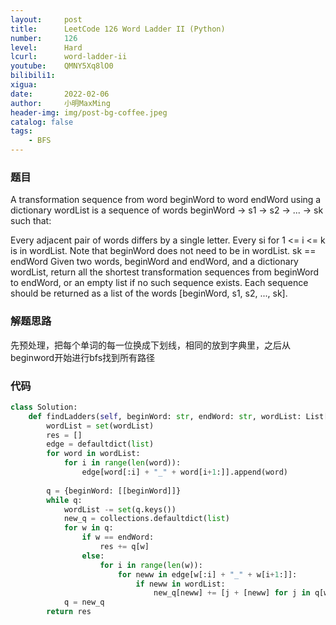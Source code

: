```yaml
---
layout:     post
title:      LeetCode 126 Word Ladder II (Python)
number:     126
level:      Hard
lcurl:      word-ladder-ii
youtube:    QMNY5Xq8lO0
bilibili1:  
xigua:      
date:       2022-02-06
author:     小明MaxMing
header-img: img/post-bg-coffee.jpeg
catalog: false
tags:
    - BFS
---
```


### 题目

A transformation sequence from word beginWord to word endWord using a dictionary wordList is a sequence of words beginWord -> s1 -> s2 -> ... -> sk such that:

Every adjacent pair of words differs by a single letter.
Every si for 1 <= i <= k is in wordList. Note that beginWord does not need to be in wordList.
sk == endWord
Given two words, beginWord and endWord, and a dictionary wordList, return all the shortest transformation sequences from beginWord to endWord, or an empty list if no such sequence exists. Each sequence should be returned as a list of the words [beginWord, s1, s2, ..., sk].

### 解题思路

先预处理，把每个单词的每一位换成下划线，相同的放到字典里，之后从beginword开始进行bfs找到所有路径

### 代码
```python
class Solution:
    def findLadders(self, beginWord: str, endWord: str, wordList: List[str]) -> List[List[str]]:
        wordList = set(wordList)
        res = []
        edge = defaultdict(list)
        for word in wordList:
            for i in range(len(word)):
                edge[word[:i] + "_" + word[i+1:]].append(word)
                
        q = {beginWord: [[beginWord]]}
        while q:
            wordList -= set(q.keys())
            new_q = collections.defaultdict(list)
            for w in q:
                if w == endWord: 
                    res += q[w]
                else:
                    for i in range(len(w)):
                        for neww in edge[w[:i] + "_" + w[i+1:]]:
                            if neww in wordList:
                                new_q[neww] += [j + [neww] for j in q[w]]          
            q = new_q
        return res
```
